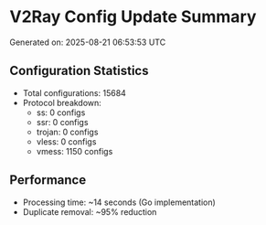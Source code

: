 # V2Ray Config Update Summary
Generated on: 2025-08-21 06:53:53 UTC

## Configuration Statistics
- Total configurations: 15684
- Protocol breakdown:
  - ss: 0 configs
  - ssr: 0 configs
  - trojan: 0 configs
  - vless: 0 configs
  - vmess: 1150 configs

## Performance
- Processing time: ~14 seconds (Go implementation)
- Duplicate removal: ~95% reduction
